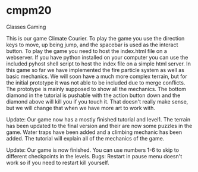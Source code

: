 # cmpm20
Glasses Gaming

  This is our game Climate Courier.  To play the game you use the direction keys to move, up being jump, and the spacebar is used as the interact button. To play the game you need to host the index.html file on a webserver.  If you have python installed on your computer you can use the included pyhost shell script to host the index file on a simple html server.
  In this game so far we have implemented the fire particle system as well as basic mechanics.  We will soon have a much more complex terrain, but for the initial prototype it was not able to be included due to merge conflicts. 
The prototype is mainly supposed to show all the mechanics.  The bottom diamond in the tutorial is pushable with the action button down and the diamond above will kill you if you touch it.  That doesn't really make sense, but we will change that when we have more art to work with.

Update:
  Our game now has a mostly finished tutorial and level1. The terrain has been updated to the final version and their are now some puzzles in the game.  Water traps have been added and a climbing mechanic has been added.  The tutorial will explain all of the mechanics of the game.
 
Update:
  Our game is now finished.  You can use numbers 1-6 to skip to different checkpoints in the levels.
Bugs:
  Restart in pause menu doesn't work so if you need to restart kill yourself.
